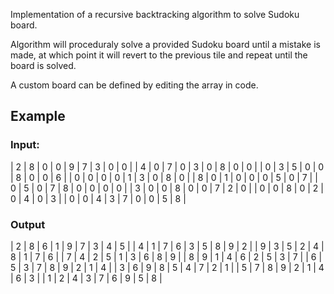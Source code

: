 Implementation of a recursive backtracking algorithm to solve Sudoku board.

Algorithm will proceduraly solve a provided Sudoku board until a mistake is made, at which point it will revert to the previous tile and repeat until the board is solved.

A custom board can be defined by editing the array in code.

## Example
### Input:
| 2 | 8 | 0 | 0 | 9 | 7 | 3 | 0 | 0 |
| 4 | 0 | 7 | 0 | 3 | 0 | 8 | 0 | 0 |
| 0 | 3 | 5 | 0 | 0 | 8 | 0 | 0 | 6 |
| 0 | 0 | 0 | 0 | 1 | 3 | 0 | 8 | 0 |
| 8 | 0 | 1 | 0 | 0 | 0 | 5 | 0 | 7 |
| 0 | 5 | 0 | 7 | 8 | 0 | 0 | 0 | 0 |
| 3 | 0 | 0 | 8 | 0 | 0 | 7 | 2 | 0 |
| 0 | 0 | 8 | 0 | 2 | 0 | 4 | 0 | 3 |
| 0 | 0 | 4 | 3 | 7 | 0 | 0 | 5 | 8 |
### Output
| 2 | 8 | 6 | 1 | 9 | 7 | 3 | 4 | 5 |
| 4 | 1 | 7 | 6 | 3 | 5 | 8 | 9 | 2 |
| 9 | 3 | 5 | 2 | 4 | 8 | 1 | 7 | 6 |
| 7 | 4 | 2 | 5 | 1 | 3 | 6 | 8 | 9 |
| 8 | 9 | 1 | 4 | 6 | 2 | 5 | 3 | 7 |
| 6 | 5 | 3 | 7 | 8 | 9 | 2 | 1 | 4 |
| 3 | 6 | 9 | 8 | 5 | 4 | 7 | 2 | 1 |
| 5 | 7 | 8 | 9 | 2 | 1 | 4 | 6 | 3 |
| 1 | 2 | 4 | 3 | 7 | 6 | 9 | 5 | 8 |
